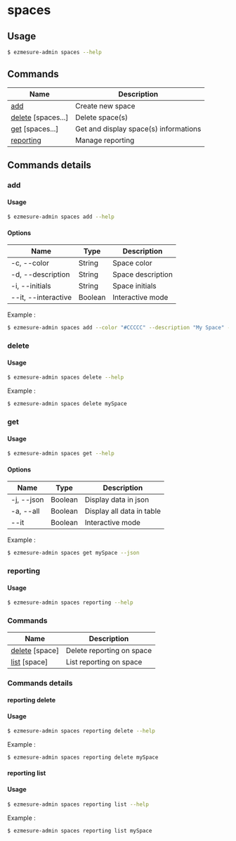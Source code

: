 # spaces

## Usage

```bash
$ ezmesure-admin spaces --help
```

## Commands

| Name | Description |
| --- | --- |
| [add](#add) <space> | Create new space |
| [delete](#delete) [spaces...] | Delete space(s) |
| [get](#get) [spaces...] | Get and display space(s) informations |
| [reporting](#reporting) <command> | Manage reporting |

## Commands details

### add

#### Usage
```bash
$ ezmesure-admin spaces add --help
```

#### Options
| Name | Type | Description |
| --- | --- | --- |
| -c, --color | String | Space color |
| -d, --description | String | Space description |
| -i, --initials | String | Space initials |
| --it, --interactive | Boolean | Interactive mode |

Example :
```bash
$ ezmesure-admin spaces add --color "#CCCCC" --description "My Space" --initials "ms"
```

### delete

#### Usage
```bash
$ ezmesure-admin spaces delete --help
```

Example :
```bash
$ ezmesure-admin spaces delete mySpace
```

### get

#### Usage
```bash
$ ezmesure-admin spaces get --help
```

#### Options
| Name | Type | Description |
| --- | --- | --- |
| -j, --json | Boolean | Display data in json |
| -a, --all | Boolean | Display all data in table |
| --it | Boolean | Interactive mode |

Example :
```bash
$ ezmesure-admin spaces get mySpace --json
```

### reporting

#### Usage
```bash
$ ezmesure-admin spaces reporting --help
```

### Commands

| Name | Description |
| --- | --- |
| [delete](#delete) [space] | Delete reporting on space |
| [list](#list) [space] | List reporting on space |

### Commands details

#### reporting delete

#### Usage
```bash
$ ezmesure-admin spaces reporting delete --help
```

Example :
```bash
$ ezmesure-admin spaces reporting delete mySpace
```

#### reporting list

#### Usage
```bash
$ ezmesure-admin spaces reporting list --help
```

Example :
```bash
$ ezmesure-admin spaces reporting list mySpace
```